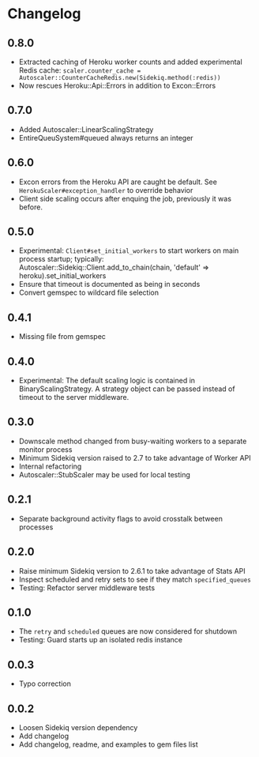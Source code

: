 # Changelog

## 0.8.0

- Extracted caching of Heroku worker counts and added experimental Redis cache:
    ``scaler.counter_cache = Autoscaler::CounterCacheRedis.new(Sidekiq.method(:redis))``
- Now rescues Heroku::Api::Errors in addition to Excon::Errors

## 0.7.0

- Added Autoscaler::LinearScalingStrategy
- EntireQueuSystem#queued always returns an integer

## 0.6.0

- Excon errors from the Heroku API are caught be default.  See `HerokuScaler#exception_handler` to override behavior
- Client side scaling occurs after enquing the job, previously it was before.

## 0.5.0

- Experimental: `Client#set_initial_workers` to start workers on main process startup; typically:
    Autoscaler::Sidekiq::Client.add_to_chain(chain, 'default' => heroku).set_initial_workers
- Ensure that timeout is documented as being in seconds
- Convert gemspec to wildcard file selection

## 0.4.1

- Missing file from gemspec

## 0.4.0

- Experimental: The default scaling logic is contained in BinaryScalingStrategy.  A strategy object can be passed instead of timeout to the server middleware.

## 0.3.0

- Downscale method changed from busy-waiting workers to a separate monitor process
- Minimum Sidekiq version raised to 2.7 to take advantage of Worker API
- Internal refactoring
- Autoscaler::StubScaler may be used for local testing

## 0.2.1

- Separate background activity flags to avoid crosstalk between processes

## 0.2.0

- Raise minimum Sidekiq version to 2.6.1 to take advantage of Stats API
- Inspect scheduled and retry sets to see if they match `specified_queues`
- Testing: Refactor server middleware tests

## 0.1.0

- The `retry` and `scheduled` queues are now considered for shutdown
- Testing: Guard starts up an isolated redis instance

## 0.0.3

- Typo correction

## 0.0.2

- Loosen Sidekiq version dependency
- Add changelog
- Add changelog, readme, and examples to gem files list
